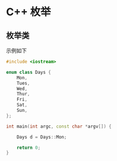 # C++ 枚举

## 枚举类

示例如下

```cpp
#include <iostream>

enum class Days {
    Mon,
    Tues,
    Wed,
    Thur,
    Fri,
    Sat,
    Sun,
};

int main(int argc, const char *argv[]) {

    Days d = Days::Mon;

    return 0;
}
```


